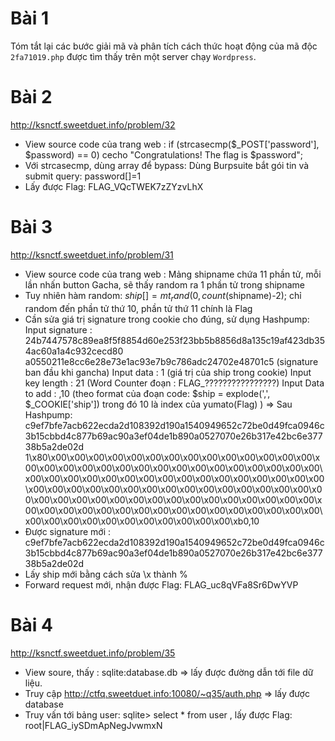  
# Bài 1
Tóm tắt lại các bước giải mã và phân tích cách thức hoạt động của mã độc `2fa71019.php` được tìm thấy trên một server chạy `Wordpress`.


# Bài 2
http://ksnctf.sweetduet.info/problem/32
 - View source code của trang web :
          if (strcasecmp($_POST['password'], $password) == 0)
          cecho "Congratulations! The flag is $password";
 - Với strcasecmp, dùng array để bypass: 
   Dùng Burpsuite bắt gói tin và submit query: password[]=1
 - Lấy được Flag:  FLAG_VQcTWEK7zZYzvLhX


# Bài 3
http://ksnctf.sweetduet.info/problem/31
- View source code của trang web :
  Mảng shipname chứa 11 phần tử, mỗi lần nhấn button Gacha, sẽ thấy random ra 1 phần tử trong shipname
- Tuy nhiên hàm random: $ship[] = mt_rand(0, count($shipname)-2); chỉ random đến phần tử thứ 10, phần tử thứ 11 chính là Flag
- Cần sửa giá trị signature trong cookie cho đúng, sử dụng Hashpump:
Input signature   : 24b7447578c89ea8f5f8854d60e253f23bb5b8856d8a135c19af423db354ac60a1a4c932cecd80
                         a0550211e8cc6e28e73e1ac93e7b9c786adc24702e48701c5 (signature ban đầu khi gancha)
Input data        : 1 (giá trị của ship trong cookie)
Input key length  : 21 (Word Counter đoạn : FLAG_????????????????)
Input Data to add : ,10 (theo format của đoạn code: $ship = explode(',', $_COOKIE['ship'])
                           trong đó 10 là index của yumato(Flag) )
    => Sau Hashpump:
c9ef7bfe7acb622ecda2d108392d190a1540949652c72be0d49fca0946c3b15cbbd4c877b69ac90a3ef04de1b890a0527070e26b317e42bc6e37738b5a2de02d
1\x80\x00\x00\x00\x00\x00\x00\x00\x00\x00\x00\x00\x00\x00\x00\x00\x00\x00\x00\x00\x00\x00\x00\x00\x00\x00\x00\x00\x00\x00\x00\x00\x00\x00\x00\x00\x00\x00\x00\x00\x00\x00\x00\x00\x00\x00\x00\x00\x00\x00\x00\x00\x00\x00\x00\x00\x00\x00\x00\x00\x00\x00\x00\x00\x00\x00\x00\x00\x00\x00\x00\x00\x00\x00\x00\x00\x00\x00\x00\x00\x00\x00\x00\x00\x00\x00\x00\x00\x00\x00\x00\x00\x00\x00\x00\x00\x00\x00\x00\x00\x00\x00\x00\x00\x00\xb0,10
- Được signature mới : c9ef7bfe7acb622ecda2d108392d190a1540949652c72be0d49fca0946c3b15cbbd4c877b69ac90a3ef04de1b890a0527070e26b317e42bc6e37738b5a2de02d
- Lấy ship mới bằng cách sửa \x thành %
- Forward request mới, nhận được Flag:
               FLAG_uc8qVFa8Sr6DwYVP

        
# Bài 4
http://ksnctf.sweetduet.info/problem/35
- View soure, thấy : sqlite:database.db => lấy được đường dẫn tới file dữ liệu.
- Truy cập http://ctfq.sweetduet.info:10080/~q35/auth.php => lấy được database
- Truy vấn tới bảng user:
      sqlite> select * from user , lấy được Flag:
      root|FLAG_iySDmApNegJvwmxN
